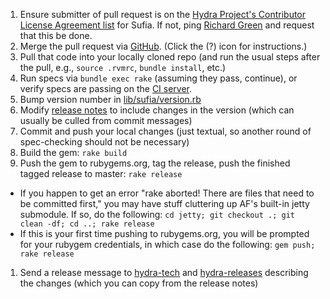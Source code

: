 1. Ensure submitter of pull request is on the [Hydra Project's Contributor License Agreement list](https://wiki.duraspace.org/x/UofvAQ) for Sufia.  If not, ping [Richard Green](mailto:r.green@hull.ac.uk) and request that this be done.
1. Merge the pull request via [GitHub](https://github.com/curationexperts/sufia/pulls). (Click the (?) icon for instructions.)
1. Pull that code into your locally cloned repo (and run the usual steps after the pull, e.g., `source .rvmrc`, `bundle install`, etc.)
1. Run specs via `bundle exec rake` (assuming they pass, continue), or verify specs are passing on the [CI server](http://travis-ci.org/curationexperts/sufia).
1. Bump version number in [lib/sufia/version.rb](https://github.com/curationexperts/sufia/blob/master/lib/sufia/version.rb)
1. Modify [release notes](https://github.com/curationexperts/sufia/blob/master/History.txt) to include changes in the version (which can usually be culled from commit messages)
1. Commit and push your local changes (just textual, so another round of spec-checking should not be necessary)
1. Build the gem: `rake build`
1. Push the gem to rubygems.org, tag the release, push the finished tagged release to master: `rake release`
  * If you happen to get an error "rake aborted! There are files that need to be committed first," you may have stuff cluttering up AF's built-in jetty submodule.  If so, do the following: `cd jetty; git checkout .; git clean -df; cd ..; rake release`
  * If this is your first time pushing to rubygems.org, you will be prompted for your rubygem credentials, in which case do the following: `gem push; rake release`
1. Send a release message to [hydra-tech](mailto:hydra-tech@googlegroups.com) and [hydra-releases](mailto:hydra-releases@googlegroups.com) describing the changes (which you can copy from the release notes)
